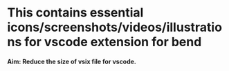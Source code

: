# This contains essential icons/screenshots/videos/illustrations for vscode extension for bend

#### Aim: Reduce the size of vsix file for vscode.
